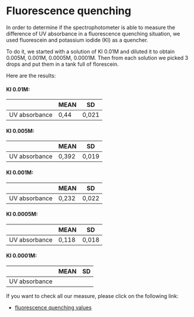 # Fluorescence quenching

In order to determine if the spectrophotometer is able to measure the difference of UV absorbance in a fluorescence quenching situation, we used fluorescein and potassium iodide (KI) as a quencher.

To do it, we started with a solution of KI 0.01M and diluted it to obtain 0.005M, 0.001M, 0.0005M, 0.0001M. Then from each solution we picked 3 drops and put them in a tank full of florescein.

Here are the results: 


#### KI 0.01M: 
|             | MEAN   | SD  |
|-------------|--------|-----|
|UV absorbance|0,44    |0,021|

#### KI 0.005M: 
|             | MEAN   | SD|
|-------------|--------|------|
|UV absorbance|   0,392| 0,019|

#### KI 0.001M: 
|             | MEAN   | SD   |
|-------------|--------|------|
|UV absorbance|0,232   | 0,022|

#### KI 0.0005M: 
|             | MEAN   | SD  |
|-------------|--------|-----|
|UV absorbance|  0,118 |0,018|

#### KI 0.0001M: 
|             | MEAN   | SD|
|-------------|--------|---|
|UV absorbance|        |   |

If you want to check all our measure, please click on the following link:

- [fluorescence quenching values](values)
